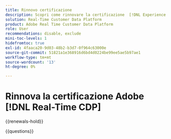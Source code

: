 ```yaml
---
title: Rinnovo certificazione
description: Scopri come rinnovare la certificazione  [!DNL Experience Platform]  in [!DNL Real-Time Customer Data Platform].
solution: Real-Time Customer Data Platform
product: Adobe Real Time Customer Data Platform
role: User
recommendations: disable, exclude
mini-toc-levels: 1
hidefromtoc: true
exl-id: 4faaca20-9d03-48b2-b3d7-0f964c63000e
source-git-commit: 51821a1e368916d6bd4d0224be99ee5ae5b97ae1
workflow-type: tm+mt
source-wordcount: '13'
ht-degree: 0%

---
```


# Rinnova la certificazione Adobe [!DNL Real-Time CDP]

{{renewals-hold}}

<!--

Your Adobe certification is valid for two years. If you are nearing this two-year mark, it's time to renew your certification to keep it active. 

First, select the appropriate level on the tab below (Professional, Expert, or Master). Then carefully review what you'll need to do to renew your certification. 
 
Be sure that you provide ample time to complete all the requirements before your certification expires. 
 
It's important to note that if your certification expires, you'll have to retake the certification exam, which is NOT free of charge. 

>[!IMPORTANT]
>
>**Log in first:** The following links will function **only** after a **successful login** to the [Adobe Credential Management System](https://www.certmetrics.com/adobe){target="_blank"}.
>
><br>
>
>**To share a link:** If you would like to share the link to a renewal exam or assessment with a colleague, please link to the overall exam renewal page,  not the URL of the exam itself, to avoid login issues.

>[!BEGINTABS]

>[!TAB Professional]

+++Adobe [!DNL Real-Time CDP] Business Practitioner Professional

## You should have the following **active** certification:

* Adobe [!DNL Real-Time CDP] Business Practitioner Professional

## Instructions for renewing your certification:

* **Step 1**: Successfully log in to [Adobe Credential Management System](https://www.certmetrics.com/adobe){target="_blank"}, then return to this page
* **Step 2**: Review the exam objectives and resources
* **Step 3**: Take and pass the exam

## Get ready

**Exam details:**

* Level: Professional (0-12 months' experience)
* Passing Score: 29/38
* Time: 76 minutes
* Delivery: On-demand / non-proctored
* Available languages: English
* Cost: FREE
* Exam ID: AD5-E845 Adobe [!DNL Real-Time CDP] Business Practitioner Professional

**Scope and objectives:**

Section 1: Segments and Activation 11%

* Create segment and activate to destination
* Configure new destinations
* Apply concepts required to target identities in destinations
* Identify attribute mappings and scheduling of segments to destination

Section 2: Privacy and Data Governance 8%

* Demonstrate an understanding of DULE policies and their impacts on data availability at destinations
* Ensure privacy and data compliance measures are followed

Section 3: Business Analysis 12%

* Identify use cases which tie back to business KPIs
* Perform data analysis on customer segments in platform
* Demonstrate an understanding of data flow concepts

Section 4: Schemas and Profiles 7%

* Demonstrate an understanding of Adobe Experience Platform concepts
* Use profile features

## Get prepped

You are not required to complete training before taking the exam, and training alone will not provide you with the knowledge and skills required to pass the exam. A combination of training and successful, on-the-job experience are critical to providing you with the repository needed to pass the exam.

Here are some suggested resources to help you prepare:

**Section 1**

* [Segment Builder UI guide](https://experienceleague.adobe.com/docs/experience-platform/segmentation/ui/segment-builder.html?lang=it){target="_blank"}
* [Activate audiences to streaming destinations](https://experienceleague.adobe.com/docs/experience-platform/destinations/ui/activate/activate-segment-streaming-destinations.html?lang=it){target="_blank"}
* [Destination types and categories](https://experienceleague.adobe.com/docs/experience-platform/destinations/destination-types.html?lang=it){target="_blank"}
* [Streaming segmentation](https://experienceleague.adobe.com/docs/experience-platform/segmentation/ui/streaming-segmentation.html?lang=it){target="_blank"}
* [Guardrails for activation data](https://experienceleague.adobe.com/docs/experience-platform/destinations/guardrails.html?lang=it){target="_blank"}
* [Activate audiences to batch profile export destinations](https://experienceleague.adobe.com/docs/experience-platform/destinations/ui/activate/activate-batch-profile-destinations.html?lang=it){target="_blank"}
* [Destinations overview](https://experienceleague.adobe.com/docs/experience-platform/destinations/home.html?lang=it){target="_blank"}
* [Identity handling in the destinations activation workflow](https://experienceleague.adobe.com/docs/experience-platform/destinations/how-destinations-work/identity-handling.html?lang=it){target="_blank"}
* [Supported identities](https://experienceleague.adobe.com/docs/experience-platform/destinations/catalog/social/facebook.html?lang=it#supported-identities){target="_blank"}
* [Activate audiences to batch profile export destinations](https://experienceleague.adobe.com/docs/experience-platform/destinations/ui/activate/activate-batch-profile-destinations.html?lang=it){target="_blank"}
  
**Section 2**

* [Data Governance overview](https://experienceleague.adobe.com/docs/experience-platform/data-governance/home.html?lang=it){target="_blank"}
* [Data Governance in Real-Time CDP](https://experienceleague.adobe.com/docs/experience-platform/rtcdp/privacy/data-governance-overview.html?lang=it){target="_blank"}
* [Data usage policies overview](https://experienceleague.adobe.com/docs/experience-platform/data-governance/policies/overview.html?lang=it){target="_blank"}
* [Manage data usage labels in the UI](https://experienceleague.adobe.com/docs/experience-platform/data-governance/labels/user-guide.html?lang=it){target="_blank"}
* [Automatic policy enforcement](https://experienceleague.adobe.com/docs/experience-platform/data-governance/enforcement/auto-enforcement.html?lang=it){target="_blank"}
* [Use the Request Builder](https://experienceleague.adobe.com/docs/experience-platform/privacy/ui/user-guide.html?lang=it#request-builder){target="_blank"}
 
**Section 3**

* [Segmentation Service overview](https://experienceleague.adobe.com/docs/experience-platform/segmentation/home.html?lang=it){target="_blank"}
* [Intelligently re-engage your customers to return](https://experienceleague.adobe.com/docs/experience-platform/rtcdp/use-cases/personalization-insights-engagement/intelligent-re-engagement.html?lang=it){target="_blank"}
* [Customer AI overview](https://experienceleague.adobe.com/docs/experience-platform/intelligent-services/customer-ai/overview.html?lang=it){target="_blank"}
* [Create sequential audiences](https://experienceleague.adobe.com/docs/platform-learn/tutorials/audiences/create-sequential-audiences.html?lang=it){target="_blank"}
* [Build a multi-entity segment](https://experienceleague.adobe.com/docs/platform-learn/getting-started-for-data-architects-and-data-engineers/build-segments.html?lang=it#build-a-multi-entity-segment){target="_blank"}
* [Streaming segmentation](https://experienceleague.adobe.com/docs/experience-platform/segmentation/ui/streaming-segmentation.html?lang=it){target="_blank"}
* [Create audiences](https://experienceleague.adobe.com/docs/platform-learn/tutorials/audiences/create-audiences.html?lang=it){target="_blank"}
* [Monitor dataflows for identities in the UI](https://experienceleague.adobe.com/docs/experience-platform/dataflows/ui/monitor-identities.html?lang=it){target="_blank"}
* [Activate audiences to batch profile export destinations](https://experienceleague.adobe.com/docs/experience-platform/destinations/ui/activate/activate-batch-profile-destinations.html?lang=it){target="_blank"}
* [Partial batch ingestion](https://experienceleague.adobe.com/docs/experience-platform/ingestion/batch/partial.html?lang=it){target="_blank"}
 
**Section 4**
 
* [Export datasets to cloud storage destinations](https://experienceleague.adobe.com/docs/experience-platform/destinations/ui/activate/export-datasets.html?lang=it){target="_blank"}
* [Event forwarding overview](https://experienceleague.adobe.com/docs/experience-platform/tags/event-forwarding/overview.html?lang=it){target="_blank"}
* [Identity Service overview](https://experienceleague.adobe.com/docs/experience-platform/identity/home.html?lang=it){target="_blank"}
* [Merge policies overview](https://experienceleague.adobe.com/docs/experience-platform/profile/merge-policies/overview.html?lang=it){target="_blank"}
* [Real-Time Customer Profile UI guide](https://experienceleague.adobe.com/docs/experience-platform/profile/ui/user-guide.html?lang=it){target="_blank"}
* [Profiles dashboard](https://experienceleague.adobe.com/docs/experience-platform/dashboards/guides/profiles.html?lang=it){target="_blank"}
* [Browse profiles in Real-Time Customer Data Platform](https://experienceleague.adobe.com/docs/experience-platform/rtcdp/profile/profile-browse.html?lang=it){target="_blank"}

## Renew your certification

Ensure that you have followed step 1 above, and successfully logged in to [Adobe Credential Management System](https://www.certmetrics.com/adobe){target="_blank"} first. Then, to renew your certification, click on the button below.

[!BADGE Take the Adobe [!DNL Real-Time CDP] Business Practitioner Professional Renewal Exam AD5-E845]{type=Informative url="https://www.certmetrics.com/adobe/candidate/caveon_sso_adobe.aspx?ssoLogin=true&eid=AD5-E845 newtab=true"} 

>[!NOTE]
>
>This exam is free, open book, and un-proctored. You may take the exam up to three times. If you are unsuccessful after the third attempt, you must wait **30 days** to try again. Failure to comply might result in your certification being revoked.

+++

>[!ENDTABS]

## Questions

View the certification [FAQ](https://experienceleague.adobe.com/docs/certification/certification/faq.html?lang=it){target="_blank"}.

Additional questions? [Contact us](mailto:certif@adobe.com).

-->

{{questions}}
